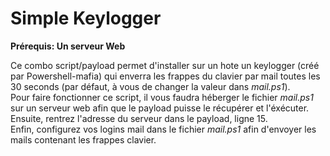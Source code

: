 # Simple Keylogger

**Prérequis: Un serveur Web**

Ce combo script/payload permet d'installer sur un hote un keylogger (créé par Powershell-mafia) qui enverra les frappes du clavier par mail toutes les 30 seconds (par défaut, à vous de changer la valeur dans *mail.ps1*).<br /> 
Pour faire fonctionner ce script, il vous faudra héberger le fichier *mail.ps1* sur un serveur web afin que le payload puisse le récupérer et l'éxécuter. Ensuite, rentrez l'adresse du serveur dans le payload, ligne 15.<br /> 
Enfin, configurez vos logins mail dans le fichier *mail.ps1* afin d'envoyer les mails contenant les frappes clavier.<br /> 